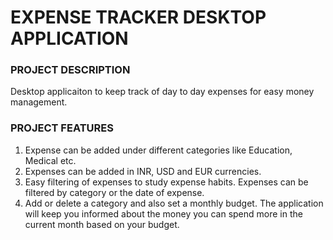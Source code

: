 # EXPENSE TRACKER DESKTOP APPLICATION

### PROJECT DESCRIPTION
Desktop applicaiton to keep track of day to day expenses for easy money management. 

### PROJECT FEATURES
1. Expense can be added under different categories like Education, Medical etc.
2. Expenses can be added in INR, USD and EUR currencies.
3. Easy filtering of expenses to study expense habits. Expenses can be filtered by category or the date of expense.
4. Add or delete a category and also set a monthly budget. The application will keep you informed about the money you can spend more in the current month based on your budget. 